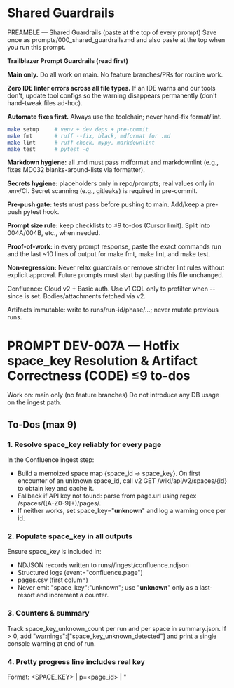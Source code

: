 # Shared Guardrails

PREAMBLE — Shared Guardrails (paste at the top of every prompt)
Save once as prompts/000_shared_guardrails.md and also paste at the top when
you run this prompt.

**Trailblazer Prompt Guardrails (read first)**

**Main only.** Do all work on main. No feature branches/PRs for routine work.

**Zero IDE linter errors across all file types.** If an IDE warns and our tools don't, update tool configs so the warning disappears permanently (don't hand-tweak files ad-hoc).

**Automate fixes first.** Always use the toolchain; never hand-fix format/lint.

```bash
make setup     # venv + dev deps + pre-commit
make fmt       # ruff --fix, black, mdformat for .md
make lint      # ruff check, mypy, markdownlint
make test      # pytest -q
```

**Markdown hygiene:** all .md must pass mdformat and markdownlint (e.g., fixes MD032 blanks-around-lists via formatter).

**Secrets hygiene:** placeholders only in repo/prompts; real values only in .env/CI. Secret scanning (e.g., gitleaks) is required in pre-commit.

**Pre-push gate:** tests must pass before pushing to main. Add/keep a pre-push pytest hook.

**Prompt size rule:** keep checklists to ≤9 to-dos (Cursor limit). Split into 004A/004B, etc., when needed.

**Proof-of-work:** in every prompt response, paste the exact commands run and the last ~10 lines of output for make fmt, make lint, and make test.

**Non-regression:** Never relax guardrails or remove stricter lint rules without explicit approval. Future prompts must start by pasting this file unchanged.

Confluence: Cloud v2 + Basic auth. Use v1 CQL only to prefilter when --since is set. Bodies/attachments fetched via v2.

Artifacts immutable: write to runs/run-id/phase/…; never mutate previous runs.

# PROMPT DEV-007A — Hotfix space_key Resolution & Artifact Correctness (CODE) ≤9 to-dos

Work on: main only (no feature branches)
Do not introduce any DB usage on the ingest path.

## To-Dos (max 9)

### 1. Resolve space_key reliably for every page

In the Confluence ingest step:

- Build a memoized space map {space_id -> space_key}. On first encounter of an unknown space_id, call v2 GET /wiki/api/v2/spaces/{id} to obtain key and cache it.
- Fallback if API key not found: parse from page.url using regex /spaces/([A-Z0-9]+)/pages/.
- If neither works, set space_key="**unknown**" and log a warning once per id.

### 2. Populate space_key in all outputs

Ensure space_key is included in:

- NDJSON records written to runs/<RID>/ingest/confluence.ndjson
- Structured logs (event="confluence.page")
- pages.csv (first column)
- Never emit "space_key":"unknown"; use "**unknown**" only as a last-resort and increment a counter.

### 3. Counters & summary

Track space_key_unknown_count per run and per space in summary.json.
If > 0, add "warnings":["space_key_unknown_detected"] and print a single console warning at end of run.

### 4. Pretty progress line includes real key

Format: \<SPACE_KEY> | p=\<page_id> | "<title>" | att=<n> | \<updated_at>.
Throttle with --progress-every N (existing flag if present; otherwise add it).

### 5. Unit tests

test_space_key_map_and_fallback.py:

- Given space_id="27787275" and URL /spaces/PM/pages/... → space_key=="PM" even if map is empty.
- Given mocked v2 response for {id:27787275,key:"PM"} → uses map, not regex.
- If both fail → **unknown** and counter increments.

### 6. Determinism

Sorting/ordering unaffected by key resolution.
Ensure CRLF→LF normalization remains in downstream normalize pipeline.

### 7. Zero DB on ingest path

Verify no trailblazer.db.\* imports execute on ingest import/CLI --help. If needed, make DB imports lazy in embed/ask only.
Add test_ingest_import_no_db.py that imports the ingest CLI module and asserts no DB engine creation calls/logs.

### 8. Docs

README > Ingest section: note that space_key is populated from the spaces API with URL fallback; summary warns if any pages could not be mapped.

### 9. Validation & commit

Run make fmt && make lint && make test && make check-md (green, zero IDE errors).
Commit to main: fix(ingest): resolve Confluence space_key via id map with URL fallback; add counters, tests, docs
Push and paste proof-of-work (last 10 lines of each Make step).

## Acceptance

- NDJSON/logs/CSVs show real space_key (e.g., PM) for your sample pages.
- space_key_unknown_count == 0 for the tested space (or explicit warning if not resolvable).
- Ingest stays DB-free.
